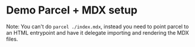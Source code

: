 # Demo Parcel + MDX setup

Note: You can't do `parcel ./index.mdx`, instead you need to point parcel to an HTML entrypoint and have it delegate importing and rendering the MDX files.
